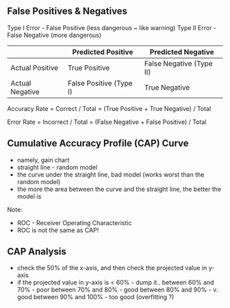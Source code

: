 ## False Positives & Negatives

Type I Error - False Positive (less dangerous ~ like warning)
Type II Error - False Negative (more dangerous)

|		|Predicted Positive	|Predicted Negative	|
|---------------|-----------------------|-----------------------|
|Actual Positive|True Positive		|False Negative (Type II)|
|Actual Negative|False Positive (Type I)|True Negative		|

Accuracy Rate 
= Correct / Total
= (True Positive + True Negative) / Total

Error Rate
= Incorrect / Total
= (False Negative + False Positive) / Total

## Cumulative Accuracy Profile (CAP) Curve

- namely, gain chart
- straight line - random model
- the curve under the straight line, bad model (works worst than the random model) 
- the more the area between the curve and the straight line, the better the model is

Note:
- ROC - Receiver Operating Characteristic 
- ROC is not the same as CAP!

## CAP Analysis

- check the 50% of the x-axis, and then check the projected value in y-axis
- if the projected value in y-axis is
  < 60%  - dump it..
  between 60% and 70% - poor
  between 70% and 80% - good
  between 80% and 90% - v. good
  between 90% and 100% - too good (overfitting ?)


